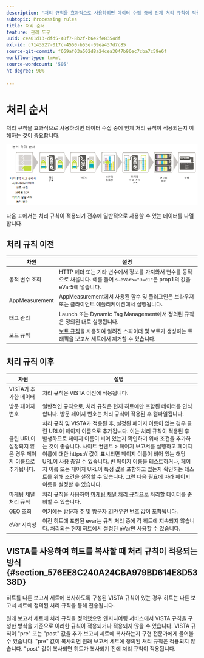 ```yaml
---
description: '처리 규칙을 효과적으로 사용하려면 데이터 수집 중에 언제 처리 규칙이 적용되는지 이해하는 것이 중요합니다. '
subtopic: Processing rules
title: 처리 순서
feature: 관리 도구
uuid: cea01d13-dfd5-40f7-8b2f-b6e2fe8354df
exl-id: c7143527-017c-4550-b55e-09ea437d7c85
source-git-commit: f669af03a502d8a24cea3047b96ec7cba7c59e6f
workflow-type: tm+mt
source-wordcount: '505'
ht-degree: 90%

---
```


# 처리 순서

처리 규칙을 효과적으로 사용하려면 데이터 수집 중에 언제 처리 규칙이 적용되는지 이해하는 것이 중요합니다. 

![](assets/analytics_processing_order_test.png)

다음 표에서는 처리 규칙이 적용되기 전후에 일반적으로 사용할 수 있는 데이터를 나열합니다.

## 처리 규칙 이전

| 차원 | 설명 |
|--- |--- |
| 동적 변수 조회 | HTTP 헤더 또는 기타 변수에서 정보를 가져와서 변수를 동적으로 채웁니다. 예를 들어 `s.eVar5="D=c1"`은 prop1의 값을 eVar5에 넣습니다. |
| AppMeasurement | AppMeasurement에서 사용된 함수 및 플러그인은 브라우저 또는 클라이언트 애플리케이션에서 실행됩니다. |
| 태그 관리 | Launch 또는 Dynamic Tag Management에서 정의된 규칙은 정의된 대로 실행됩니다. |
| 보트 규칙 | [보트 규칙](/help/admin/admin/bot-removal/bot-rules.md)을 사용하여 알려진 스파이더 및 보트가 생성하는 트래픽을 보고서 세트에서 제거할 수 있습니다. |

## 처리 규칙 이후

| 차원 | 설명 |
|--- |--- |
| VISTA가 추가한 데이터 | 처리 규칙은 VISTA 이전에 적용됩니다. |
| 방문 페이지 번호 | 일반적인 규칙으로, 처리 규칙은 현재 히트에만 포함된 데이터를 인식합니다. 방문 페이지 번호는 처리 규칙이 적용된 후 컴파일됩니다. |
| 클린 URL이 설정되지 않은 경우 페이지 이름으로 추가됩니다. | 처리 규칙 및 VISTA가 적용된 후, 설정된 페이지 이름이 없는 경우 클린 URL이 페이지 이름으로 추가됩니다. 이는 처리 규칙이 적용된 후 발생하므로 페이지 이름이 비어 있는지 확인하기 위해 조건을 추가하는 것이 좋습니다.  사이트 컨텐트 > 페이지 보고서를 실행하고 페이지 이름에 대한 https:// 값이 표시되면 페이지 이름이 비어 있는 해당 URL이 사용 중일 수 있습니다.  빈 페이지 이름을 테스트하거나, 페이지 이름 또는 페이지 URL이 특정 값을 포함하고 있는지 확인하는 테스트를 위해 조건을 설정할 수 있습니다. 그런 다음 필요에 따라 페이지 이름을 설정할 수 있습니다. |
| 마케팅 채널 처리 규칙 | 처리 규칙을 사용하여 [마케팅 채널 처리 규칙](https://experienceleague.adobe.com/docs/analytics/components/marketing-channels/c-rules.html)으로 처리할 데이터를 준비할 수 있습니다. |
| GEO 조회 | 여기에는 방문자 주 및 방문자 ZIP/우편 번호 값이 포함됩니다. |
| eVar 지속성 | 이전 히트에 포함된 evar는 규칙 처리 중에 각 히트에 지속되지 않습니다. 처리되는 현재 히트에서 설정된 eVar만 사용할 수 있습니다. |

## VISTA를 사용하여 히트를 복사할 때 처리 규칙이 적용되는 방식 {#section_576EE8C240A24CBA979BD614E8D5338D}

히트를 다른 보고서 세트에 복사하도록 구성된 VISTA 규칙이 있는 경우 히트는 다른 보고서 세트에 정의된 처리 규칙을 통해 전송됩니다.

원래 보고서 세트에 처리 규칙을 정의했으면 엔지니어링 서비스에서 VISTA 규칙을 구성한 방식을 기준으로 이러한 규칙이 적용되거나 적용되지 않을 수 있습니다. VISTA 규칙이 &quot;pre&quot; 또는 &quot;post&quot; 값을 추가 보고서 세트에 복사하는지 구현 전문가에게 물어볼 수 있습니다. &quot;pre&quot; 값이 복사되면 원래 보고서 세트에 정의된 처리 규칙은 적용되지 않습니다. &quot;post&quot; 값이 복사되면 히트가 복사되기 전에 처리 규칙이 적용됩니다.
